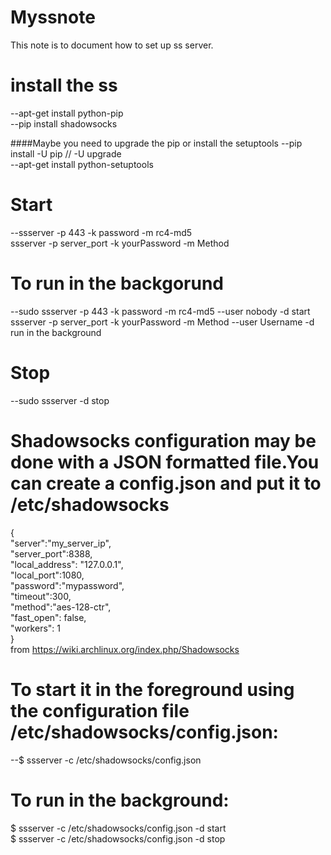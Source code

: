 # Myssnote

This note is to document how to set up ss server.

# install the ss
--apt-get install python-pip <br>
--pip install shadowsocks

####Maybe you need to upgrade the pip or install the setuptools
--pip install -U pip      // -U  upgrade <br>
--apt-get install python-setuptools

# Start
--ssserver -p 443 -k password -m rc4-md5<br>
ssserver -p server_port -k yourPassword -m Method

# To run in the backgorund
--sudo ssserver -p 443 -k password -m rc4-md5 --user nobody -d start<br>
ssserver -p server_port -k yourPassword -m Method --user Username -d run in the background

# Stop
--sudo ssserver -d stop

# Shadowsocks configuration may be done with a JSON formatted file.You can create a config.json and put it to /etc/shadowsocks
{<br>
    "server":"my_server_ip",    
    "server_port":8388,    
    "local_address": "127.0.0.1",    
    "local_port":1080,    
    "password":"mypassword",    
    "timeout":300,    
    "method":"aes-128-ctr",    
    "fast_open": false,    
    "workers": 1<br>
}<br>
from https://wiki.archlinux.org/index.php/Shadowsocks

# To start it in the foreground using the configuration file /etc/shadowsocks/config.json:
--$ ssserver -c /etc/shadowsocks/config.json

# To run in the background:
$ ssserver -c /etc/shadowsocks/config.json -d start<br>
$ ssserver -c /etc/shadowsocks/config.json -d stop
